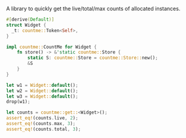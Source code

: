 A library to quickly get the live/total/max counts of allocated instances.

```rust
#[derive(Default)]
struct Widget {
  _t: countme::Token<Self>,
}

impl countme::CountMe for Widget {
    fn store() -> &'static countme::Store {
        static S: countme::Store = countme::Store::new();
        &S
    }
}

let w1 = Widget::default();
let w2 = Widget::default();
let w3 = Widget::default();
drop(w1);

let counts = countme::get::<Widget>();
assert_eq!(counts.live, 2);
assert_eq!(counts.max, 3);
assert_eq!(counts.total, 3);
```

